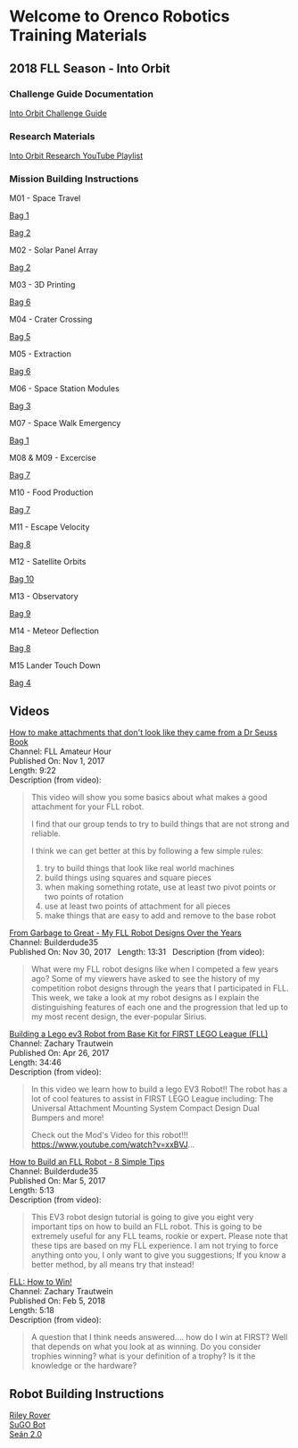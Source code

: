 # Welcome to Orenco Robotics Training Materials

## 2018 FLL Season - Into Orbit
### Challenge Guide Documentation
[Into Orbit Challenge Guide](https://firstinspiresst01.blob.core.windows.net/fll/2019/FIRST-FLL-2018-19-ChallengeGuide-A4.pdf)

### Research Materials
[Into Orbit Research YouTube Playlist](https://www.youtube.com/playlist?list=PLT3ibwoZvcqJfhhDk9PAoQfbLFd0-GWpt)

### Mission Building Instructions
M01 - Space Travel

[Bag 1](https://firstinspiresst01.blob.core.windows.net/fll/2019/mission-models/nonverbal/45806_Bag_1_NonVerbal.pdf)

[Bag 2](https://firstinspiresst01.blob.core.windows.net/fll/2019/mission-models/nonverbal/45806_Bag_2_NonVerbal.pdf)

M02 - Solar Panel Array

[Bag 2](https://firstinspiresst01.blob.core.windows.net/fll/2019/mission-models/nonverbal/45806_Bag_2_NonVerbal.pdf)

M03 - 3D Printing

[Bag 6](https://firstinspiresst01.blob.core.windows.net/fll/2019/mission-models/nonverbal/45806_Bag_6_NonVerbal.pdf)

M04 - Crater Crossing

[Bag 5](https://firstinspiresst01.blob.core.windows.net/fll/2019/mission-models/nonverbal/45806_Bag_5_NonVerbal.pdf)

M05 - Extraction

[Bag 6](https://firstinspiresst01.blob.core.windows.net/fll/2019/mission-models/nonverbal/45806_Bag_6_NonVerbal.pdf)

M06 - Space Station Modules

[Bag 3](https://firstinspiresst01.blob.core.windows.net/fll/2019/mission-models/nonverbal/45806_Bag_3_NonVerbal.pdf)

M07 - Space Walk Emergency

[Bag 1](https://firstinspiresst01.blob.core.windows.net/fll/2019/mission-models/nonverbal/45806_Bag_1_NonVerbal.pdf)

M08 & M09 - Excercise

[Bag 7](https://firstinspiresst01.blob.core.windows.net/fll/2019/mission-models/nonverbal/45806_Bag_7_NonVerbal.pdf)

M10 - Food Production

[Bag 7](https://firstinspiresst01.blob.core.windows.net/fll/2019/mission-models/nonverbal/45806_Bag_7_NonVerbal.pdf)

M11 - Escape Velocity

[Bag 8](https://firstinspiresst01.blob.core.windows.net/fll/2019/mission-models/nonverbal/45806_Bag_8_NonVerbal.pdf)

M12 - Satellite Orbits

[Bag 10](https://firstinspiresst01.blob.core.windows.net/fll/2019/mission-models/nonverbal/45806_Bag_10_NonVerbal.pdf)

M13 - Observatory

[Bag 9](https://firstinspiresst01.blob.core.windows.net/fll/2019/mission-models/nonverbal/45806_Bag_9_NonVerbal.pdf)

M14 - Meteor Deflection

[Bag 8](https://firstinspiresst01.blob.core.windows.net/fll/2019/mission-models/nonverbal/45806_Bag_8_NonVerbal.pdf)

M15 Lander Touch Down

[Bag 4](https://firstinspiresst01.blob.core.windows.net/fll/2019/mission-models/nonverbal/45806_Bag_4_NonVerbal.pdf)



<!---
### Instruction Outlines
[Intro to EV3 Robots](Intro_to_EV3.md)
[Advanced EV3 Robotics](Advanced_LEGO_EV3.md)
-->

## Videos
[How to make attachments that don't look like they came from a Dr Seuss Book](https://youtu.be/pVdIsn17uc0)  
Channel: FLL Amateur Hour  
Published On: Nov 1, 2017  
Length: 9:22  
Description (from video):  
>This video will show you some basics about what makes a good attachment for your FLL robot.
>
>I find that our group tends to try to build things that are not strong and reliable.
>
>I think we can get better at this by following a few simple rules:
>
>1) try to build things that look like real world machines
>2) build things using squares and square pieces
>3) when making something rotate, use at least two pivot points or two points of rotation
>4) use at least two points of attachment for all pieces
>5) make things that are easy to add and remove to the base robot

[From Garbage to Great - My FLL Robot Designs Over the Years](https://youtu.be/gDlTo277MNo)  
Channel: Builderdude35  
Published On: Nov 30, 2017  
Length: 13:31  
Description (from video):
>What were my FLL robot designs like when I competed a few years ago? Some of my viewers have asked to see the history of my competition robot designs through the years that I participated in FLL. This week, we take a look at my robot designs as I explain the distinguishing features of each one and the progression that led up to my most recent design, the ever-popular Sirius.  

[Building a Lego ev3 Robot from Base Kit for FIRST LEGO League (FLL)](https://youtu.be/0DPMt2pMabU)  
Channel: Zachary Trautwein  
Published On: Apr 26, 2017  
Length: 34:46  
Description (from video):  
>In this video we learn how to build a lego EV3 Robot!!
>The robot has a lot of cool features to assist in FIRST LEGO League including:
>The Universal Attachment Mounting System
>Compact Design
>Dual Bumpers
>and more!
>
>Check out the Mod's Video for this robot!!! https://www.youtube.com/watch?v=xxBVJ...

[How to Build an FLL Robot - 8 Simple Tips](https://youtu.be/N5fzepIrFw8)  
Channel: Builderdude35  
Published On: Mar 5, 2017  
Length: 5:13  
Description (from video):  
>This EV3 robot design tutorial is going to give you eight very important tips on how to build an FLL robot. This is going to be extremely useful for any FLL teams, rookie or expert. Please note that these tips are based on my FLL experience. I am not trying to force anything onto you, I only want to give you suggestions; If you know a better method, by all means try that instead!

[FLL: How to Win!](https://youtu.be/Y0BQyFaqX8o)  
Channel: Zachary Trautwein  
Published On: Feb 5, 2018  
Length: 5:18  
Description (from video):  
>A question that I think needs answered.... how do I win at FIRST? Well that depends on what you look at as winning. Do you consider trophies winning? what is your definition of a trophy? Is it the knowledge or the hardware?

## Robot Building Instructions
[Riley Rover](Models/RileyRover/BuildingInstructions.html)  
[SuGO Bot](Models/SuGO/BuildingInstructions.html)  
[Seán 2.0](Models/Sean%202.0.pdf)

